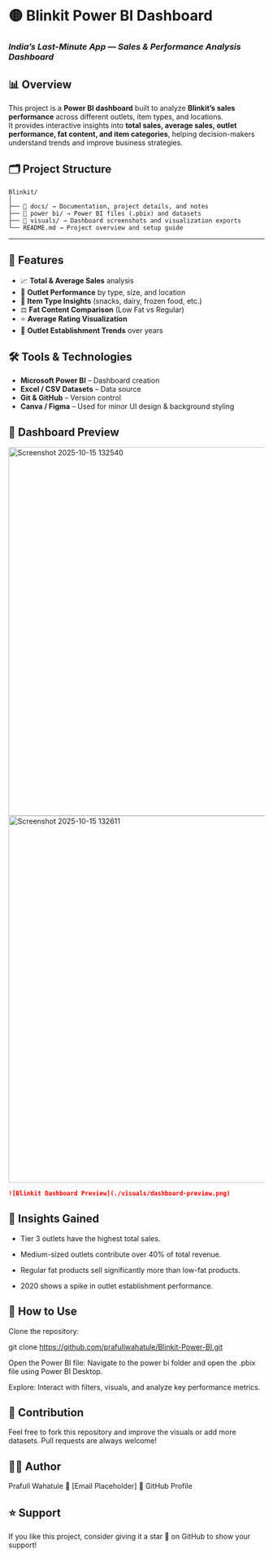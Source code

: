# 🟡 Blinkit Power BI Dashboard  
### _India’s Last-Minute App — Sales & Performance Analysis Dashboard_



## 📊 Overview  

This project is a **Power BI dashboard** built to analyze **Blinkit’s sales performance** across different outlets, item types, and locations.  
It provides interactive insights into **total sales, average sales, outlet performance, fat content, and item categories**, helping decision-makers understand trends and improve business strategies.



## 🗂️ Project Structure  
```
Blinkit/
│
├── 📁 docs/ → Documentation, project details, and notes
├── 📁 power bi/ → Power BI files (.pbix) and datasets
├── 📁 visuals/ → Dashboard screenshots and visualization exports
└── README.md → Project overview and setup guide
```

---

## 🚀 Features  

- 📈 **Total & Average Sales** analysis  
- 🏪 **Outlet Performance** by type, size, and location  
- 🍞 **Item Type Insights** (snacks, dairy, frozen food, etc.)  
- ⚖️ **Fat Content Comparison** (Low Fat vs Regular)  
- ⭐ **Average Rating Visualization**  
- 📆 **Outlet Establishment Trends** over years  



## 🛠️ Tools & Technologies  

- **Microsoft Power BI** – Dashboard creation  
- **Excel / CSV Datasets** – Data source  
- **Git & GitHub** – Version control  
- **Canva / Figma** – Used for minor UI design & background styling  



## 📸 Dashboard Preview  

<img width="1286" height="724" alt="Screenshot 2025-10-15 132540" src="https://github.com/user-attachments/assets/2eada74d-2e43-4fa7-8900-ea56a0cc8733" />
<img width="1282" height="721" alt="Screenshot 2025-10-15 132611" src="https://github.com/user-attachments/assets/8bcc5cb0-24d3-4f81-a167-89388d01896c" />


```markdown
![Blinkit Dashboard Preview](./visuals/dashboard-preview.png)
```

## 🧠 Insights Gained

- Tier 3 outlets have the highest total sales.

- Medium-sized outlets contribute over 40% of total revenue.

- Regular fat products sell significantly more than low-fat products.

- 2020 shows a spike in outlet establishment performance.

## 💾 How to Use

Clone the repository:

git clone https://github.com/prafullwahatule/Blinkit-Power-BI.git


Open the Power BI file:
Navigate to the power bi folder and open the .pbix file using Power BI Desktop.

Explore:
Interact with filters, visuals, and analyze key performance metrics.

## 🤝 Contribution

Feel free to fork this repository and improve the visuals or add more datasets.
Pull requests are always welcome!

## 🧑‍💻 Author

Prafull Wahatule
📧 [Email Placeholder]
🔗 GitHub Profile

## ⭐ Support

If you like this project, consider giving it a star 🌟 on GitHub to show your support!
